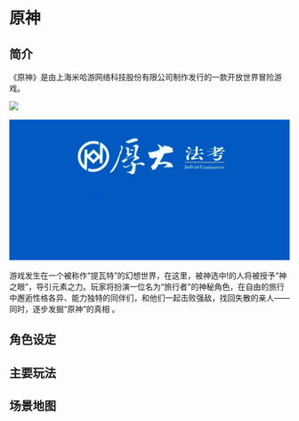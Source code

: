 #                      原神

## 简介

​      《原神》是由上海米哈游网络科技股份有限公司制作发行的一款开放世界冒险游戏。

![](https://raw.githubusercontent.com/Sunsyh/ps3/main/src%253Dhttp___img.3dmgame.com_uploads_images_news_20210220_1613827235_184368.jpg%2526refer%253Dhttp___img.3dmgame.webp)

![](https://raw.githubusercontent.com/Sunsyh/ps3/main/v2-44886408d47a31c6615e425851db7f73_1440w.webp)

​        游戏发生在一个被称作“提瓦特”的幻想世界，在这里，被神选中!的人将被授予“神之眼”，导引元素之力。玩家将扮演一位名为“旅行者”的神秘角色，在自由的旅行中邂逅性格各异、能力独特的同伴们，和他们一起击败强敌，找回失散的亲人——同时，逐步发掘“原神”的真相 。

## 角色设定

## 主要玩法

## 场景地图